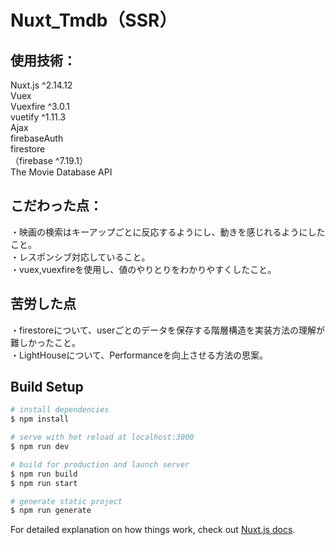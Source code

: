 # Nuxt_Tmdb（SSR）

## 使用技術：  
Nuxt.js ^2.14.12  
Vuex  
Vuexfire ^3.0.1  
vuetify ^1.11.3  
Ajax  
firebaseAuth  
firestore  
（firebase ^7.19.1）  
The Movie Database API  

## こだわった点：  
・映画の検索はキーアップごとに反応するようにし、動きを感じれるようにしたこと。  
・レスポンシブ対応していること。  
・vuex,vuexfireを使用し、値のやりとりをわかりやすくしたこと。  

## 苦労した点  
・firestoreについて、userごとのデータを保存する階層構造を実装方法の理解が難しかったこと。  
・LightHouseについて、Performanceを向上させる方法の思案。  


## Build Setup
```bash
# install dependencies
$ npm install

# serve with hot reload at localhost:3000
$ npm run dev

# build for production and launch server
$ npm run build
$ npm run start

# generate static project
$ npm run generate
```

For detailed explanation on how things work, check out [Nuxt.js docs](https://nuxtjs.org).
